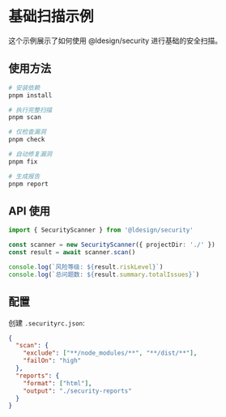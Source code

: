 # 基础扫描示例

这个示例展示了如何使用 @ldesign/security 进行基础的安全扫描。

## 使用方法

```bash
# 安装依赖
pnpm install

# 执行完整扫描
pnpm scan

# 仅检查漏洞
pnpm check

# 自动修复漏洞
pnpm fix

# 生成报告
pnpm report
```

## API 使用

```typescript
import { SecurityScanner } from '@ldesign/security'

const scanner = new SecurityScanner({ projectDir: './' })
const result = await scanner.scan()

console.log(`风险等级: ${result.riskLevel}`)
console.log(`总问题数: ${result.summary.totalIssues}`)
```

## 配置

创建 `.securityrc.json`:

```json
{
  "scan": {
    "exclude": ["**/node_modules/**", "**/dist/**"],
    "failOn": "high"
  },
  "reports": {
    "format": ["html"],
    "output": "./security-reports"
  }
}
```


